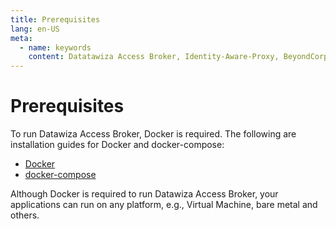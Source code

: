 ```yaml
---
title: Prerequisites
lang: en-US
meta:
  - name: keywords
    content: Datatawiza Access Broker, Identity-Aware-Proxy, BeyondCorp, SSO, OIDC, Reverse-Proxy, Prerequisites 
---
```


# Prerequisites
To run Datawiza Access Broker, Docker is required. The following are installation guides for Docker and docker-compose:
- [Docker]
- [docker-compose]

Although Docker is required to run Datawiza Access Broker, your applications can run on any platform, e.g., Virtual Machine, bare metal and others.

[docker]: https://docs.docker.com/get-docker/
[docker-compose]: https://docs.docker.com/compose/install/
